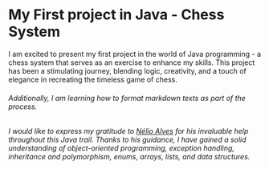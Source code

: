 # My First project in Java - Chess System

I am excited to present my first project in the world of Java programming - a chess system that serves as an exercise to enhance my skills. This project has been a stimulating journey, blending logic, creativity, and a touch of elegance in recreating the timeless game of chess.
###### Additionally, I am learning how to format markdown texts as part of the process.



###### I would like to express my gratitude to [Nélio Alves](https://www.udemy.com/course/java-curso-completo/) for his invaluable help throughout this Java trail. Thanks to his guidance, I have gained a solid understanding of object-oriented programming, exception handling, inheritance and polymorphism, enums, arrays, lists, and data structures.

